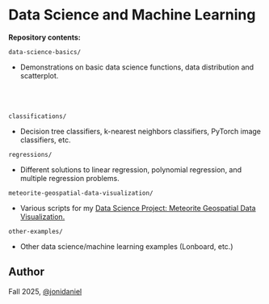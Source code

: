 # Data Science and Machine Learning

**Repository contents:**<br>

`data-science-basics/`

- Demonstrations on basic data science functions, data distribution and scatterplot.<br><br><br><br>

`classifications/`

- Decision tree classifiers, k-nearest neighbors classifiers, PyTorch image classifiers, etc.<br>

`regressions/`

- Different solutions to linear regression, polynomial regression, and multiple regression problems.<br>

`meteorite-geospatial-data-visualization/`

- Various scripts for my [Data Science Project: Meteorite Geospatial Data Visualization.](https://www.jonimakinen.com/mywork/meteorites-en.html)<br>

`other-examples/`

- Other data science/machine learning examples (Lonboard, etc.)

## Author

Fall 2025, [@jonidaniel](https://github.com/jonidaniel)
